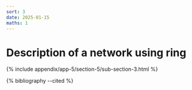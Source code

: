 ```yaml
---
sort: 3
date: 2025-01-15
maths: 1
---
```


# Description of a network using ring

{% include appendix/app-5/section-5/sub-section-3.html %}

{% bibliography --cited %}

